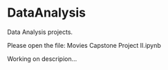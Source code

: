 # DataAnalysis

Data Analysis projects.

Please open the file: Movies Capstone Project II.ipynb

Working on descripion...
